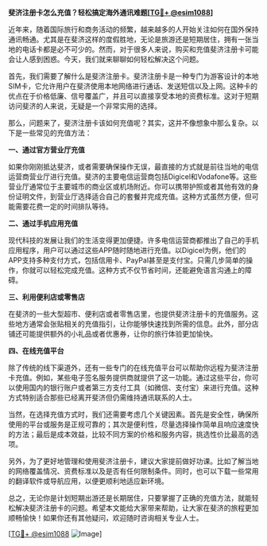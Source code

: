 **斐济注册卡怎么充值？轻松搞定海外通讯难题[[TG💪+ @esim1088](https://t.me/s/esim1088)]**

近年来，随着国际旅行和商务活动的频繁，越来越多的人开始关注如何在国外保持通讯畅通。尤其是在斐济这样的度假胜地，无论是旅游还是短期居住，拥有一张当地的电话卡都是必不可少的。然而，对于很多人来说，购买和充值斐济注册卡可能会让人感到困惑。今天，我们就来聊聊如何轻松解决这个问题。

首先，我们需要了解什么是斐济注册卡。斐济注册卡是一种专门为游客设计的本地SIM卡，它允许用户在斐济使用本地网络进行通话、发送短信以及上网。这种卡的优点在于价格低廉、信号覆盖广，并且可以直接享受本地的资费标准。这对于短期访问斐济的人来说，无疑是一个非常实用的选择。

那么，问题来了，斐济注册卡该如何充值呢？其实，这并不像想象中那么复杂。以下是一些常见的充值方法：

**一、通过官方营业厅充值**

如果你刚刚抵达斐济，或者需要确保操作无误，最直接的方式就是前往当地的电信运营商营业厅进行充值。斐济的主要电信运营商包括Digicel和Vodafone等。这些营业厅通常位于主要城市的商业区或机场附近。你可以携带护照或者其他有效的身份证明文件，到营业厅选择适合自己的套餐并完成充值。这种方式虽然方便，但可能需要花费一定的时间排队等待。

**二、通过手机应用充值**

现代科技的发展让我们的生活变得更加便捷。许多电信运营商都推出了自己的手机应用程序，用户可以通过这些APP随时随地进行充值。以Digicel为例，他们的APP支持多种支付方式，包括信用卡、PayPal甚至是支付宝。只需几步简单的操作，你就可以轻松完成充值。这种方式不仅节省时间，还能避免语言沟通上的障碍。

**三、利用便利店或零售店**

在斐济的一些大型超市、便利店或者零售店里，也提供斐济注册卡的充值服务。这些地方通常会张贴相关的充值指引，让你能够快速找到所需的信息。此外，部分店铺还可能提供额外的小礼品或者优惠券，让你的旅行体验更加愉快。

**四、在线充值平台**

除了传统的线下渠道外，还有一些专门的在线充值平台可以帮助你远程为斐济注册卡充值。例如，某些电子签名服务提供商就提供了这一功能。通过这些平台，你可以使用国内的银行账户或者第三方支付工具（如微信、支付宝）来进行充值。这种方式特别适合那些已经离开斐济但仍需维持通讯联系的人士。

当然，在选择充值方式时，我们还需要考虑几个关键因素。首先是安全性，确保所使用的平台或服务是正规可靠的；其次是便利性，尽量选择操作简单且响应速度快的方法；最后是成本效益，比较不同方案的价格和服务内容，挑选性价比最高的选项。

另外，为了更好地管理和使用斐济注册卡，建议大家提前做好功课。比如了解当地的网络覆盖情况、资费标准以及是否有任何限制条件。同时，也可以下载一些常用的翻译软件或导航应用，以便更顺利地适应新环境。

总之，无论你是计划短期出游还是长期居住，只要掌握了正确的充值方法，就能轻松解决斐济注册卡的问题。希望本文能给大家带来帮助，让大家在斐济的旅程更加顺畅愉快！如果你还有其他疑问，欢迎随时咨询相关专业人士。

[[TG💪+ @esim1088](https://t.me/s/esim1088) ![Image](https://i.postimg.cc/4NQfJmqS/Snipaste-2025-05-13-00-14-12.png)]
